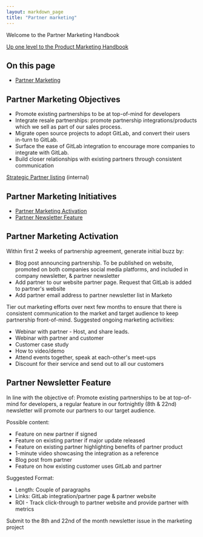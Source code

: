 ```yaml
---
layout: markdown_page
title: "Partner marketing"
---
```


Welcome to the Partner Marketing Handbook

[Up one level to the Product Marketing Handbook](/handbook/marketing/product-marketing/)    

## On this page
* [Partner Marketing](#partnermarketing)

## Partner Marketing Objectives<a name="partnermarketing"></a>

- Promote existing partnerships to be at top-of-mind for developers
- Integrate resale partnerships: promote partnership integrations/products which we sell as part of our sales process.
- Migrate open source projects to adopt GitLab, and convert their users in-turn to GitLab.
- Surface the ease of GitLab integration to encourage more companies to integrate with GitLab.
- Build closer relationships with existing partners through consistent communication

[Strategic Partner listing](https://docs.google.com/document/d/1-oAf0tMlTrAaPAsG_8NLXrI3DEZqI5ZA0gW0lKxFjA4/edit) (internal)

## Partner Marketing Initiatives
* [Partner Marketing Activation](#partnermarketingactivation)
* [Partner Newsletter Feature](#partnernewsletterfeature)

## Partner Marketing Activation
Within first 2 weeks of partnership agreement, generate initial buzz by:
- Blog post announcing partnership. To be published on website, promoted on both companies social media platforms, and included in company newsletter, & partner newsletter
- Add partner to our website partner page. Request that GitLab is added to partner's website
- Add partner email address to partner newsletter list in Marketo

Tier out marketing efforts over next few months to ensure that there is consistent communication to the market and target audience to keep partnership front-of-mind. Suggested ongoing marketing activities:
- Webinar with partner - Host, and share leads.
- Webinar with partner and customer
- Customer case study
- How to video/demo 
- Attend events together, speak at each-other's meet-ups
- Discount for their service and send out to all our customers

## Partner Newsletter Feature
In line with the objective of: Promote existing partnerships to be at top-of-mind for developers, a regular feature in our fortnightly (8th & 22nd) newsletter will promote our partners to our target audience.

Possible content:
- Feature on new partner if signed
- Feature on existing partner if major update released
- Feature on existing partner highlighting benefits of partner product
- 1-minute video showcasing the integration as a reference
- Blog post from partner
- Feature on how existing customer uses GitLab and partner

Suggested Format:
- Length: Couple of paragraphs
- Links: GitLab integration/partner page & partner website
- ROI - Track click-through to partner website and provide partner with metrics

Submit to the 8th and 22nd of the month newsletter issue in the marketing project
